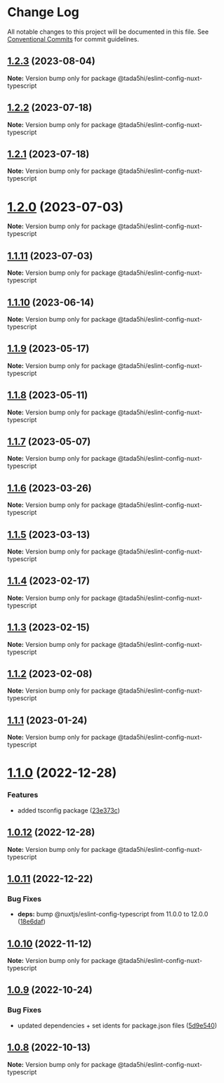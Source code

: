 # Change Log

All notable changes to this project will be documented in this file.
See [Conventional Commits](https://conventionalcommits.org) for commit guidelines.

## [1.2.3](https://github.com/tada5hi/javascript/compare/@tada5hi/eslint-config-nuxt-typescript@1.2.2...@tada5hi/eslint-config-nuxt-typescript@1.2.3) (2023-08-04)

**Note:** Version bump only for package @tada5hi/eslint-config-nuxt-typescript





## [1.2.2](https://github.com/tada5hi/javascript/compare/@tada5hi/eslint-config-nuxt-typescript@1.2.1...@tada5hi/eslint-config-nuxt-typescript@1.2.2) (2023-07-18)

**Note:** Version bump only for package @tada5hi/eslint-config-nuxt-typescript





## [1.2.1](https://github.com/tada5hi/javascript/compare/@tada5hi/eslint-config-nuxt-typescript@1.2.0...@tada5hi/eslint-config-nuxt-typescript@1.2.1) (2023-07-18)

**Note:** Version bump only for package @tada5hi/eslint-config-nuxt-typescript





# [1.2.0](https://github.com/tada5hi/javascript/compare/@tada5hi/eslint-config-nuxt-typescript@1.1.11...@tada5hi/eslint-config-nuxt-typescript@1.2.0) (2023-07-03)

**Note:** Version bump only for package @tada5hi/eslint-config-nuxt-typescript





## [1.1.11](https://github.com/tada5hi/javascript/compare/@tada5hi/eslint-config-nuxt-typescript@1.1.10...@tada5hi/eslint-config-nuxt-typescript@1.1.11) (2023-07-03)

**Note:** Version bump only for package @tada5hi/eslint-config-nuxt-typescript





## [1.1.10](https://github.com/tada5hi/javascript/compare/@tada5hi/eslint-config-nuxt-typescript@1.1.9...@tada5hi/eslint-config-nuxt-typescript@1.1.10) (2023-06-14)

**Note:** Version bump only for package @tada5hi/eslint-config-nuxt-typescript





## [1.1.9](https://github.com/tada5hi/javascript/compare/@tada5hi/eslint-config-nuxt-typescript@1.1.8...@tada5hi/eslint-config-nuxt-typescript@1.1.9) (2023-05-17)

**Note:** Version bump only for package @tada5hi/eslint-config-nuxt-typescript





## [1.1.8](https://github.com/tada5hi/javascript/compare/@tada5hi/eslint-config-nuxt-typescript@1.1.7...@tada5hi/eslint-config-nuxt-typescript@1.1.8) (2023-05-11)

**Note:** Version bump only for package @tada5hi/eslint-config-nuxt-typescript





## [1.1.7](https://github.com/tada5hi/javascript/compare/@tada5hi/eslint-config-nuxt-typescript@1.1.6...@tada5hi/eslint-config-nuxt-typescript@1.1.7) (2023-05-07)

**Note:** Version bump only for package @tada5hi/eslint-config-nuxt-typescript





## [1.1.6](https://github.com/tada5hi/javascript/compare/@tada5hi/eslint-config-nuxt-typescript@1.1.5...@tada5hi/eslint-config-nuxt-typescript@1.1.6) (2023-03-26)

**Note:** Version bump only for package @tada5hi/eslint-config-nuxt-typescript





## [1.1.5](https://github.com/tada5hi/javascript/compare/@tada5hi/eslint-config-nuxt-typescript@1.1.4...@tada5hi/eslint-config-nuxt-typescript@1.1.5) (2023-03-13)

**Note:** Version bump only for package @tada5hi/eslint-config-nuxt-typescript





## [1.1.4](https://github.com/tada5hi/javascript/compare/@tada5hi/eslint-config-nuxt-typescript@1.1.3...@tada5hi/eslint-config-nuxt-typescript@1.1.4) (2023-02-17)

**Note:** Version bump only for package @tada5hi/eslint-config-nuxt-typescript





## [1.1.3](https://github.com/tada5hi/javascript/compare/@tada5hi/eslint-config-nuxt-typescript@1.1.2...@tada5hi/eslint-config-nuxt-typescript@1.1.3) (2023-02-15)

**Note:** Version bump only for package @tada5hi/eslint-config-nuxt-typescript





## [1.1.2](https://github.com/tada5hi/javascript/compare/@tada5hi/eslint-config-nuxt-typescript@1.1.1...@tada5hi/eslint-config-nuxt-typescript@1.1.2) (2023-02-08)

**Note:** Version bump only for package @tada5hi/eslint-config-nuxt-typescript





## [1.1.1](https://github.com/tada5hi/javascript/compare/@tada5hi/eslint-config-nuxt-typescript@1.1.0...@tada5hi/eslint-config-nuxt-typescript@1.1.1) (2023-01-24)

**Note:** Version bump only for package @tada5hi/eslint-config-nuxt-typescript





# [1.1.0](https://github.com/tada5hi/javascript/compare/@tada5hi/eslint-config-nuxt-typescript@1.0.12...@tada5hi/eslint-config-nuxt-typescript@1.1.0) (2022-12-28)


### Features

* added tsconfig package ([23e373c](https://github.com/tada5hi/javascript/commit/23e373ce7eaaa63f977f09f789c57811f2d61c43))





## [1.0.12](https://github.com/tada5hi/javascript/compare/@tada5hi/eslint-config-nuxt-typescript@1.0.11...@tada5hi/eslint-config-nuxt-typescript@1.0.12) (2022-12-28)

**Note:** Version bump only for package @tada5hi/eslint-config-nuxt-typescript





## [1.0.11](https://github.com/tada5hi/javascript/compare/@tada5hi/eslint-config-nuxt-typescript@1.0.10...@tada5hi/eslint-config-nuxt-typescript@1.0.11) (2022-12-22)


### Bug Fixes

* **deps:** bump @nuxtjs/eslint-config-typescript from 11.0.0 to 12.0.0 ([18e6daf](https://github.com/tada5hi/javascript/commit/18e6daff77e1e525c9c4943e469b6846741181ba))





## [1.0.10](https://github.com/tada5hi/javascript/compare/@tada5hi/eslint-config-nuxt-typescript@1.0.9...@tada5hi/eslint-config-nuxt-typescript@1.0.10) (2022-11-12)

**Note:** Version bump only for package @tada5hi/eslint-config-nuxt-typescript

## [1.0.9](https://github.com/tada5hi/javascript/compare/@tada5hi/eslint-config-nuxt-typescript@1.0.8...@tada5hi/eslint-config-nuxt-typescript@1.0.9) (2022-10-24)

### Bug Fixes

- updated dependencies + set idents for package.json files ([5d9e540](https://github.com/tada5hi/javascript/commit/5d9e540ea7e032194cfd913f7345d6ae7abe315e))

## [1.0.8](https://github.com/tada5hi/javascript/compare/@tada5hi/eslint-config-nuxt-typescript@1.0.7...@tada5hi/eslint-config-nuxt-typescript@1.0.8) (2022-10-13)

**Note:** Version bump only for package @tada5hi/eslint-config-nuxt-typescript

